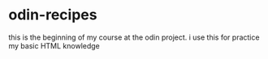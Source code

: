 # odin-recipes

this is the beginning of my course at the odin project.
i use this for practice my basic HTML knowledge

